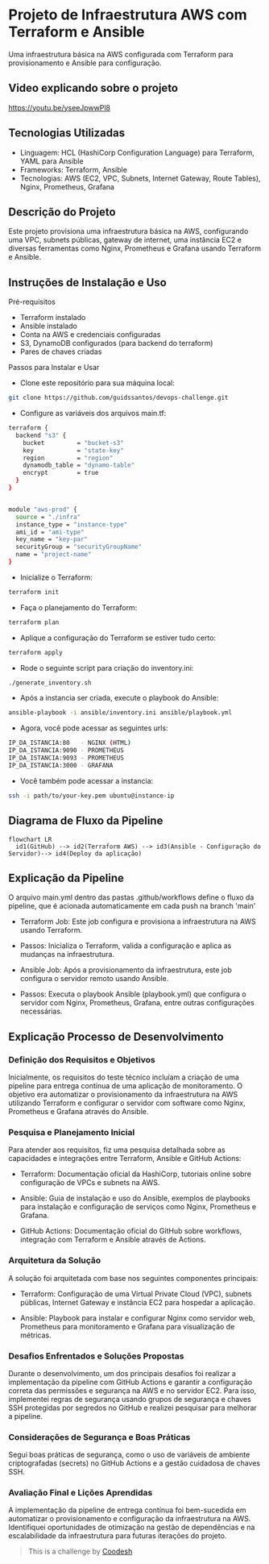 # Projeto de Infraestrutura AWS com Terraform e Ansible

Uma infraestrutura básica na AWS configurada com Terraform para provisionamento e Ansible para configuração.

## Video explicando sobre o projeto
https://youtu.be/yseeJpwwPl8

## Tecnologias Utilizadas
- Linguagem: HCL (HashiCorp Configuration Language) para Terraform, YAML para Ansible
- Frameworks: Terraform, Ansible
- Tecnologias: AWS (EC2, VPC, Subnets, Internet Gateway, Route Tables), Nginx, Prometheus, Grafana

## Descrição do Projeto
Este projeto provisiona uma infraestrutura básica na AWS, configurando uma VPC, subnets públicas, gateway de internet, uma instância EC2 e diversas ferramentas como Nginx, Prometheus e Grafana usando Terraform e Ansible.

## Instruções de Instalação e Uso

 Pré-requisitos
- Terraform instalado
- Ansible instalado
- Conta na AWS e credenciais configuradas
- S3, DynamoDB configurados (para backend do terraform)
- Pares de chaves criadas

Passos para Instalar e Usar

* Clone este repositório para sua máquina local:
```bash
git clone https://github.com/guidssantos/devops-challenge.git
```

- Configure as variáveis dos arquivos main.tf:
```bash
terraform {
  backend "s3" {
    bucket         = "bucket-s3"
    key            = "state-key"
    region         = "region"
    dynamodb_table = "dynamo-table"
    encrypt        = true
  }
}


module "aws-prod" {
  source = "./infra"
  instance_type = "instance-type"
  ami_id = "ami-type"
  key_name = "key-par"
  securityGroup = "securityGroupName"
  name = "project-name"
}
```


- Inicialize o Terraform:
```bash
terraform init
```

- Faça o planejamento do Terraform:
```bash
terraform plan
```


- Aplique a configuração do Terraform se estiver tudo certo:
```bash
terraform apply
```

- Rode o seguinte script para criação do inventory.ini:
```bash
./generate_inventory.sh
```

- Após a instancia ser criada, execute o playbook do Ansible:

```bash
ansible-playbook -i ansible/inventory.ini ansible/playbook.yml
```

- Agora, você pode acessar as seguintes urls:
```bash
IP_DA_ISTANCIA:80   - NGINX (HTML)
IP_DA_ISTANCIA:9090 - PROMETHEUS
IP_DA_ISTANCIA:9093 - PROMETHEUS
IP_DA_ISTANCIA:3000 - GRAFANA
```

- Você também pode acessar a instancia:
```bash
ssh -i path/to/your-key.pem ubuntu@instance-ip
```

## Diagrama de Fluxo da Pipeline

```mermaid
flowchart LR
  id1(GitHub) --> id2(Terraform AWS) --> id3(Ansible - Configuração do Servidor)--> id4(Deploy da aplicação)
```

## Explicação da Pipeline

O arquivo main.yml dentro das pastas .github/workflows define o fluxo da pipeline, que é acionada automaticamente em cada push na branch 'main'

- Terraform Job: Este job configura e provisiona a infraestrutura na AWS usando Terraform.

- Passos: Inicializa o Terraform, valida a configuração e aplica as mudanças na infraestrutura.
- Ansible Job: Após a provisionamento da infraestrutura, este job configura o servidor remoto usando Ansible.

- Passos: Executa o playbook Ansible (playbook.yml) que configura o servidor com Nginx, Prometheus, Grafana, entre outras configurações necessárias.

## Explicação Processo de Desenvolvimento

### Definição dos Requisitos e Objetivos

Inicialmente, os requisitos do teste técnico incluíam a criação de uma pipeline para entrega contínua de uma aplicação de monitoramento. O objetivo era automatizar o provisionamento da infraestrutura na AWS utilizando Terraform e configurar o servidor com software como Nginx, Prometheus e Grafana através do Ansible.

### Pesquisa e Planejamento Inicial

Para atender aos requisitos, fiz uma pesquisa detalhada sobre as capacidades e integrações entre Terraform, Ansible e GitHub Actions:

- Terraform: Documentação oficial da HashiCorp, tutoriais online sobre configuração de VPCs e subnets na AWS.

- Ansible: Guia de instalação e uso do Ansible, exemplos de playbooks para instalação e configuração de serviços como Nginx, Prometheus e Grafana.

- GitHub Actions: Documentação oficial do GitHub sobre workflows, integração com Terraform e Ansible através de Actions.

### Arquitetura da Solução

A solução foi arquitetada com base nos seguintes componentes principais:

- Terraform: Configuração de uma Virtual Private Cloud (VPC), subnets públicas, Internet Gateway e instância EC2 para hospedar a aplicação.

- Ansible: Playbook para instalar e configurar Nginx como servidor web, Prometheus para monitoramento e Grafana para visualização de métricas.

### Desafios Enfrentados e Soluções Propostas

Durante o desenvolvimento, um dos principais desafios foi realizar a implementação da pipeline com GitHub Actions e garantir a configuração correta das permissões e segurança na AWS e no servidor EC2. Para isso, implementei regras de segurança usando grupos de segurança e chaves SSH protegidas por segredos no GitHub e realizei pesquisar para melhorar a pipeline.

### Considerações de Segurança e Boas Práticas

Segui boas práticas de segurança, como o uso de variáveis de ambiente criptografadas (secrets) no GitHub Actions e a gestão cuidadosa de chaves SSH.

### Avaliação Final e Lições Aprendidas

A implementação da pipeline de entrega contínua foi bem-sucedida em automatizar o provisionamento e configuração da infraestrutura na AWS. Identifiquei oportunidades de otimização na gestão de dependências e na escalabilidade da infraestrutura para futuras iterações do projeto.

>  This is a challenge by [Coodesh](https://coodesh.com/)
